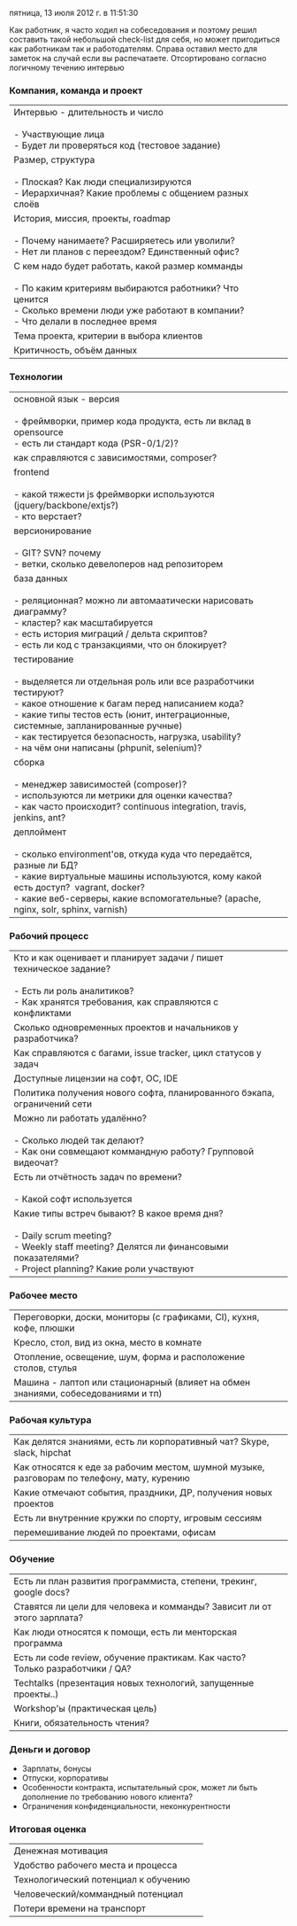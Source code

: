пятница, 13 июля 2012 г. в 11:51:30

Как работник, я часто ходил на собеседования и поэтому решил составить такой небольшой check-list для себя, но может пригодиться как работникам так и работодателям. Справа оставил место для заметок на случай если вы распечатаете. Отсортировано согласно логичному течению интервью

### Компания, команда и проект

|   |   |
|---|---|
|Интервью - длительность и число  <br><br>- Участвующие лица<br>- Будет ли проверяться код (тестовое задание)||
|Размер, структура  <br><br>- Плоская? Как люди специализируются<br>- Иерархичная? Какие проблемы с общением разных слоёв||
|История, миссия, проекты, roadmap  <br><br>- Почему нанимаете? Расширяетесь или уволили?<br>- Нет ли планов с переездом? Единственный офис?||
|С кем надо будет работать, какой размер комманды  <br><br>- По каким критериям выбираются работники? Что ценится<br>- Сколько времени люди уже работают в компании?<br>- Что делали в последнее время||
|Тема проекта, критерии в выбора клиентов||
|Критичность, объём данных||

### Технологии

|   |   |
|---|---|
|основной язык - версия  <br><br>- фреймворки, пример кода продукта, есть ли вклад в opensource<br>- есть ли стандарт кода (PSR-0/1/2)?||
|как справляются с зависимостями, composer?||
|frontend  <br><br>- какой тяжести js фреймворки используются (jquery/backbone/extjs?)<br>- кто верстает?||
|версионирование  <br><br>- GIT? SVN? почему<br>- ветки, сколько девелоперов над репозиторем||
|база данных  <br><br>- реляционная? можно ли автомаатически нарисовать диаграмму?<br>- кластер? как масштабируется <br>- есть история миграций / дельта скриптов? <br>- есть ли код с транзакциями, что он блокирует?||
|тестирование  <br><br>- выделяется ли отдельная роль или все разработчики тестируют?<br>- какое отношение к багам перед написанием кода?<br>- какие типы тестов есть (юнит, интеграционные, системные, запланированные ручные) <br>- как тестируется безопасность, нагрузка, usability? <br>- на чём они написаны (phpunit, selenium)?||
|сборка  <br><br>- менеджер зависимостей (composer)?<br>- используются ли метрики для оценки качества? <br>- как часто происходит? continuous integration, travis, jenkins, ant?||
|деплоймент  <br><br>- сколько environment'ов, откуда куда что передаётся, разные ли БД?<br>- какие виртуальные машины используются, кому какой есть доступ?  vagrant, docker?<br>- какие веб-серверы, какие вспомогательные? (apache, nginx, solr, sphinx, varnish)||

### Рабочий процесс

|   |   |
|---|---|
|Кто и как оценивает и планирует задачи / пишет техническое задание?<br><br>- Есть ли роль аналитиков?<br>- Как хранятся требования, как справляются с конфликтами||
|Сколько одновременных проектов и начальников у разработчика?||
|Как справляются с багами, issue tracker, цикл статусов у задач||
|Доступные лицензии на софт, ОС, IDE||
|Политика получения нового софта, планированного бэкапа, ограничений сети||
|Можно ли работать удалённо?   <br><br>- Сколько людей так делают?<br>- Как они совмещают коммандную работу? Групповой видеочат?||
|Есть ли отчётность задач по времени?  <br><br>- Какой софт используется||
|Какие типы встреч бывают? В какое время дня?  <br><br>- Daily scrum meeting?<br>- Weekly staff meeting? Делятся ли финансовыми показателями?<br>- Project planning? Какие роли участвуют||

### Рабочее место

|   |   |
|---|---|
|Переговорки, доски, мониторы (с графиками, CI), кухня, кофе, плюшки||
|Кресло, стол, вид из окна, место в комнате||
|Отопление, освещение, шум, форма и расположение столов, стулья||
|Машина - лаптоп или стационарный (влияет на обмен знаниями, собеседованиями и тп)||

### Рабочая культура

|   |   |
|---|---|
|Как делятся знаниями, есть ли корпоративный чат? Skype, slack, hipchat||
|Как относятся к еде за рабочим местом, шумной музыке, разговорам по телефону, мату, курению||
|Какие отмечают события, праздники, ДР, получения новых проектов||
|Есть ли внутренние кружки по спорту, игровым сессиям||
|перемешивание людей по проектами, офисам||

### Обучение

|   |   |
|---|---|
|Есть ли план развития программиста, степени, трекинг, google docs?||
|Ставятся ли цели для человека и комманды? Зависит ли от этого зарплата?||
|Как люди относятся к помощи, есть ли менторская программа||
|Есть ли code review, обучение практикам. Как часто? Только разработчики / QA?||
|Techtalks (презентация новых технологий, запущенные проекты..)||
|Workshop'ы (практическая цель)||
|Книги, обязательность чтения?||

### Деньги и договор

- Зарплаты, бонусы
- Отпуски, корпоративы
- Особенности контракта, испытательный срок, может ли быть дополнение по требованию нового клиента?
- Ограничения конфиденциальности, неконкурентности

### Итоговая оценка

|                                      |     |
| ------------------------------------ | --- |
| Денежная мотивация                   |     |
| Удобство рабочего места и процесса   |     |
| Технологический потенциал к обучению |     |
| Человеческий/коммандный потенциал    |     |
| Потери времени на транспорт          |     |